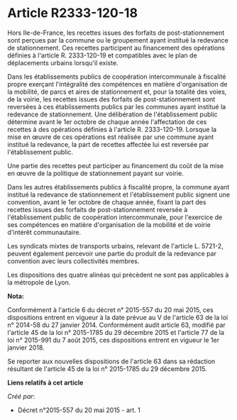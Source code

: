 # Article R2333-120-18

Hors Ile-de-France, les recettes issues des forfaits de post-stationnement sont perçues par la commune ou le groupement ayant
institué la redevance de stationnement. Ces recettes participent au financement des opérations définies à l'article R.
2333-120-19 et compatibles avec le plan de déplacements urbains lorsqu'il existe. 

Dans les établissements publics de coopération intercommunale à fiscalité propre exerçant l'intégralité des compétences en
matière d'organisation de la mobilité, de parcs et aires de stationnement et, pour la totalité des voies, de la voirie, les
recettes issues des forfaits de post-stationnement sont reversées à ces établissements publics par les communes ayant
institué la redevance de stationnement. Une délibération de l'établissement public détermine avant le 1er octobre de chaque
année l'affectation de ces recettes à des opérations définies à l'article R. 2333-120-19. Lorsque la mise en œuvre de ces
opérations est réalisée par une commune ayant institué la redevance, la part de recettes affectée lui est reversée par
l'établissement public. 

Une partie des recettes peut participer au financement du coût de la mise en œuvre de la politique de stationnement payant
sur voirie. 

Dans les autres établissements publics à fiscalité propre, la commune ayant institué la redevance de stationnement et
l'établissement public signent une convention, avant le 1er octobre de chaque année, fixant la part des recettes issues des
forfaits de post-stationnement reversée à l'établissement public de coopération intercommunale, pour l'exercice de ses
compétences en matière d'organisation de la mobilité et de voirie d'intérêt communautaire. 

Les syndicats mixtes de transports urbains, relevant de l'article L. 5721-2, peuvent également percevoir une partie du
produit de la redevance par convention avec leurs collectivités membres. 

Les dispositions des quatre alinéas qui précèdent ne sont pas applicables à la métropole de Lyon.

**Nota:**

Conformément à l'article 6 du décret n° 2015-557 du 20 mai 2015, ces dispositions entrent en vigueur à la date prévue au V de
l'article 63 de la loi n° 2014-58 du 27 janvier 2014. Conformément audit article 63, modifié par l'article 45 de la loi n°
2015-1785 du 29 décembre 2015 et l'article 77 de la loi n° 2015-991 du 7 août 2015, ces dispositions entrent en vigueur le
1er janvier 2018. 

Se reporter aux nouvelles dispositions de l'article 63 dans sa rédaction résultant de l'article 45 de la loi n° 2015-1785 du
29 décembre 2015.

**Liens relatifs à cet article**

_Créé par_:

  - Décret n°2015-557 du 20 mai 2015 - art. 1
